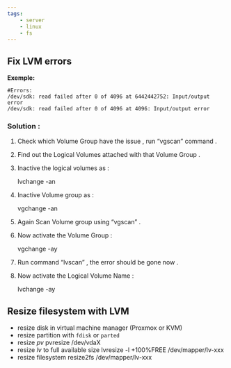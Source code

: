 ```yaml
---
tags:
    - server
    - linux
    - fs
---
```


## Fix LVM errors

**Exemple:**

    #Errors:
    /dev/sdk: read failed after 0 of 4096 at 6442442752: Input/output error
    /dev/sdk: read failed after 0 of 4096 at 4096: Input/output error

### Solution :

1) Check which Volume Group have the issue , run “vgscan” command .

2) Find out the Logical Volumes attached with that Volume Group .

3) Inactive the logical volumes as :

    lvchange -an <lv-name>

4) Inactive Volume group as :

    vgchange -an <vg-name>

5) Again Scan Volume group using “vgscan” .

6) Now activate the Volume Group :

    vgchange -ay <volume-group-name>

7) Run command “lvscan” , the error should be gone now .

8) Now activate the Logical Volume Name :

    lvchange -ay <lv-name>

## Resize filesystem with LVM

- resize disk in virtual machine manager (Proxmox or KVM)
- resize partition with `fdisk` or `parted`
- resize *pv*
    pvresize /dev/vdaX
- resize *lv* to full available size
    lvresize -l +100%FREE /dev/mapper/lv-xxx
- resize filesystem
    resize2fs /dev/mapper/lv-xxx
